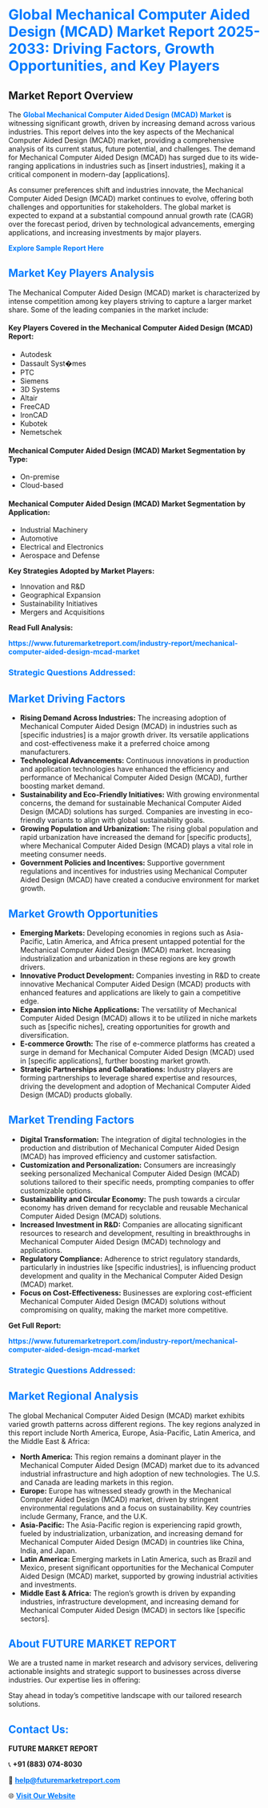 <h1 style="color: #007BFF;">Global Mechanical Computer Aided Design (MCAD) Market Report 2025-2033: Driving Factors, Growth Opportunities, and Key Players</h1>

<section id="overview">
<h2>Market Report Overview</h2>
<p>The <a href="https://www.futuremarketreport.com/industry-report/mechanical-computer-aided-design-mcad-market" style="color: #007BFF; text-decoration: none;"><strong>Global Mechanical Computer Aided Design (MCAD) Market</strong></a> is witnessing significant growth, driven by increasing demand across various industries. This report delves into the key aspects of the Mechanical Computer Aided Design (MCAD) market, providing a comprehensive analysis of its current status, future potential, and challenges. The demand for Mechanical Computer Aided Design (MCAD) has surged due to its wide-ranging applications in industries such as [insert industries], making it a critical component in modern-day [applications].</p>
<p>As consumer preferences shift and industries innovate, the Mechanical Computer Aided Design (MCAD) market continues to evolve, offering both challenges and opportunities for stakeholders. The global market is expected to expand at a substantial compound annual growth rate (CAGR) over the forecast period, driven by technological advancements, emerging applications, and increasing investments by major players.</p>
</section>

<section id="overview">
<p><a href="https://www.futuremarketreport.com/request-sample/reportId=43544" style="color: #007BFF; text-decoration: none;"><strong>Explore Sample Report Here</strong></a></p>
</section>

<section id="key-players">
<h2 style="color: #007BFF;">Market Key Players Analysis</h2>
<p>The Mechanical Computer Aided Design (MCAD) market is characterized by intense competition among key players striving to capture a larger market share. Some of the leading companies in the market include:</p>
<h4>Key Players Covered in the Mechanical Computer Aided Design (MCAD) Report:</h4>
<ul><li>Autodesk</li><li>Dassault Syst�mes</li><li>PTC</li><li>Siemens</li><li>3D Systems</li><li>Altair</li><li>FreeCAD</li><li>IronCAD</li><li>Kubotek</li><li>Nemetschek</li></ul>
<h4>Mechanical Computer Aided Design (MCAD) Market Segmentation by Type:</h4>
<ul><li>On-premise</li><li>Cloud-based</li></ul>

<h4>Mechanical Computer Aided Design (MCAD) Market Segmentation by Application:</h4>
<ul><li>Industrial Machinery</li><li>Automotive</li><li>Electrical and Electronics</li><li>Aerospace and Defense</li></ul>
<p><strong>Key Strategies Adopted by Market Players:</strong></p>
<ul>
<li>Innovation and R&D</li>
<li>Geographical Expansion</li>
<li>Sustainability Initiatives</li>
<li>Mergers and Acquisitions</li>
</ul>
</section>

<section>
<p><strong>Read Full Analysis: </strong></p><a href="https://www.futuremarketreport.com/industry-report/mechanical-computer-aided-design-mcad-market" style="color: #007BFF; text-decoration: none;"><strong>https://www.futuremarketreport.com/industry-report/mechanical-computer-aided-design-mcad-market</strong></a>
<h3 style="color: #007BFF;">Strategic Questions Addressed:</h3>
</section>

<section id="driving-factors">
<h2 style="color: #007BFF;">Market Driving Factors</h2>
<ul>
<li><strong>Rising Demand Across Industries:</strong> The increasing adoption of Mechanical Computer Aided Design (MCAD) in industries such as [specific industries] is a major growth driver. Its versatile applications and cost-effectiveness make it a preferred choice among manufacturers.</li>
<li><strong>Technological Advancements:</strong> Continuous innovations in production and application technologies have enhanced the efficiency and performance of Mechanical Computer Aided Design (MCAD), further boosting market demand.</li>
<li><strong>Sustainability and Eco-Friendly Initiatives:</strong> With growing environmental concerns, the demand for sustainable Mechanical Computer Aided Design (MCAD) solutions has surged. Companies are investing in eco-friendly variants to align with global sustainability goals.</li>
<li><strong>Growing Population and Urbanization:</strong> The rising global population and rapid urbanization have increased the demand for [specific products], where Mechanical Computer Aided Design (MCAD) plays a vital role in meeting consumer needs.</li>
<li><strong>Government Policies and Incentives:</strong> Supportive government regulations and incentives for industries using Mechanical Computer Aided Design (MCAD) have created a conducive environment for market growth.</li>
</ul>
</section>

<section id="growth-opportunities">
<h2 style="color: #007BFF;">Market Growth Opportunities</h2>
<ul>
<li><strong>Emerging Markets:</strong> Developing economies in regions such as Asia-Pacific, Latin America, and Africa present untapped potential for the Mechanical Computer Aided Design (MCAD) market. Increasing industrialization and urbanization in these regions are key growth drivers.</li>
<li><strong>Innovative Product Development:</strong> Companies investing in R&D to create innovative Mechanical Computer Aided Design (MCAD) products with enhanced features and applications are likely to gain a competitive edge.</li>
<li><strong>Expansion into Niche Applications:</strong> The versatility of Mechanical Computer Aided Design (MCAD) allows it to be utilized in niche markets such as [specific niches], creating opportunities for growth and diversification.</li>
<li><strong>E-commerce Growth:</strong> The rise of e-commerce platforms has created a surge in demand for Mechanical Computer Aided Design (MCAD) used in [specific applications], further boosting market growth.</li>
<li><strong>Strategic Partnerships and Collaborations:</strong> Industry players are forming partnerships to leverage shared expertise and resources, driving the development and adoption of Mechanical Computer Aided Design (MCAD) products globally.</li>
</ul>
</section>

<section id="trending-factors">
<h2 style="color: #007BFF;">Market Trending Factors</h2>
<ul>
<li><strong>Digital Transformation:</strong> The integration of digital technologies in the production and distribution of Mechanical Computer Aided Design (MCAD) has improved efficiency and customer satisfaction.</li>
<li><strong>Customization and Personalization:</strong> Consumers are increasingly seeking personalized Mechanical Computer Aided Design (MCAD) solutions tailored to their specific needs, prompting companies to offer customizable options.</li>
<li><strong>Sustainability and Circular Economy:</strong> The push towards a circular economy has driven demand for recyclable and reusable Mechanical Computer Aided Design (MCAD) solutions.</li>
<li><strong>Increased Investment in R&D:</strong> Companies are allocating significant resources to research and development, resulting in breakthroughs in Mechanical Computer Aided Design (MCAD) technology and applications.</li>
<li><strong>Regulatory Compliance:</strong> Adherence to strict regulatory standards, particularly in industries like [specific industries], is influencing product development and quality in the Mechanical Computer Aided Design (MCAD) market.</li>
<li><strong>Focus on Cost-Effectiveness:</strong> Businesses are exploring cost-efficient Mechanical Computer Aided Design (MCAD) solutions without compromising on quality, making the market more competitive.</li>
</ul>
</section>

<section>
<p><strong>Get Full Report: </strong></p><a href="https://www.futuremarketreport.com/industry-report/mechanical-computer-aided-design-mcad-market" style="color: #007BFF; text-decoration: none;"><strong>https://www.futuremarketreport.com/industry-report/mechanical-computer-aided-design-mcad-market</strong></a>
<h3 style="color: #007BFF;">Strategic Questions Addressed:</h3>
</section>


<section id="regional-analysis">
<h2 style="color: #007BFF;">Market Regional Analysis</h2>
<p>The global Mechanical Computer Aided Design (MCAD) market exhibits varied growth patterns across different regions. The key regions analyzed in this report include North America, Europe, Asia-Pacific, Latin America, and the Middle East & Africa:</p>
<ul>
<li><strong>North America:</strong> This region remains a dominant player in the Mechanical Computer Aided Design (MCAD) market due to its advanced industrial infrastructure and high adoption of new technologies. The U.S. and Canada are leading markets in this region.</li>
<li><strong>Europe:</strong> Europe has witnessed steady growth in the Mechanical Computer Aided Design (MCAD) market, driven by stringent environmental regulations and a focus on sustainability. Key countries include Germany, France, and the U.K.</li>
<li><strong>Asia-Pacific:</strong> The Asia-Pacific region is experiencing rapid growth, fueled by industrialization, urbanization, and increasing demand for Mechanical Computer Aided Design (MCAD) in countries like China, India, and Japan.</li>
<li><strong>Latin America:</strong> Emerging markets in Latin America, such as Brazil and Mexico, present significant opportunities for the Mechanical Computer Aided Design (MCAD) market, supported by growing industrial activities and investments.</li>
<li><strong>Middle East & Africa:</strong> The region’s growth is driven by expanding industries, infrastructure development, and increasing demand for Mechanical Computer Aided Design (MCAD) in sectors like [specific sectors].</li>
</ul>
</section>

<footer>
<h2 style="color: #007BFF;">About FUTURE MARKET REPORT</h2>
<p>We are a trusted name in market research and advisory services, delivering actionable insights and strategic support to businesses across diverse industries. Our expertise lies in offering:</p>

<p>Stay ahead in today’s competitive landscape with our tailored research solutions.</p>

<h2 style="color: #007BFF;">Contact Us:</h2>
<p><strong>FUTURE MARKET REPORT</strong></p>
<p>📞 <strong>+91 (883) 074-8030</strong></p>
<p>📧 <strong><a href="mailto:help@futuremarketreport.com" style="color: #007BFF;">help@futuremarketreport.com</a></strong></p>
<p>🌐 <strong><a href="https://www.futuremarketreport.com/" style="color: #007BFF;">Visit Our Website</a></strong></p>
</footer>